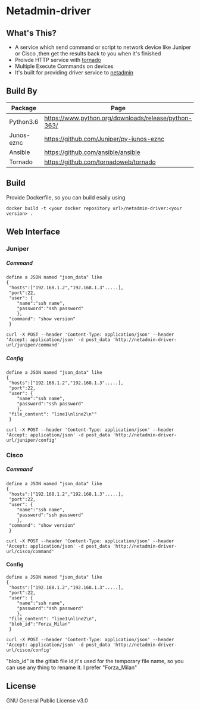 # Netadmin-driver
## What's This?
- A service which send command or script to network device like Juniper or  Cisco ,then  get the results back to you when it's finished
- Proivde HTTP service with [tornado](https://github.com/tornadoweb/tornado)
- Multiple Execute Commands on devices
- It's built for providing driver service to [netadmin](https://github.com/pippozq/netadmin)
## Build  By

Package | Page
---|---
Python3.6|https://www.python.org/downloads/release/python-363/
Junos-eznc | https://github.com/Juniper/py-junos-eznc
Ansible | https://github.com/ansible/ansible
Tornado |https://github.com/tornadoweb/tornado


## Build
Provide Dockerfile, so you can build esaily using
```
docker build -t <your docker repository url>/netadmin-driver:<your version> .

```



## Web Interface

### Juniper
#####  Command

```
define a JSON named "json_data" like
{
 "hosts":["192.168.1.2","192.168.1.3".....],
 "port":22,
 "user": {
    "name":"ssh name",
    "password":"ssh password"
    },
 "command": "show version"
 }
```

```
curl -X POST --header 'Content-Type: application/json' --header 'Accept: application/json' -d post_data 'http://netadmin-driver-url/juniper/command'
```
#####  Config

```
define a JSON named "json_data" like
{
 "hosts":["192.168.1.2","192.168.1.3".....],
 "port":22,
 "user": {
    "name":"ssh name",
    "password":"ssh password"
    },
 "file_content": "line1\nline2\n""
 }
```
```
curl -X POST --header 'Content-Type: application/json' --header 'Accept: application/json' -d post_data 'http://netadmin-driver-url/juniper/config'
```



### Cisco
##### Command

```
define a JSON named "json_data" like
{
 "hosts":["192.168.1.2","192.168.1.3".....],
 "port":22,
 "user": {
    "name":"ssh name",
    "password":"ssh password"
    },
 "command": "show version"
 }
```

```
curl -X POST --header 'Content-Type: application/json' --header 'Accept: application/json' -d post_data 'http://netadmin-driver-url/cisco/command'
```
#### Config

```
define a JSON named "json_data" like
{
 "hosts":["192.168.1.2","192.168.1.3".....],
 "port":22,
 "user": {
    "name":"ssh name",
    "password":"ssh password"
    },
 "file_content": "line1\nline2\n",
 "blob_id":"Forza_Milan"
 }
```
```
curl -X POST --header 'Content-Type: application/json' --header 'Accept: application/json' -d post_data 'http://netadmin-driver-url/cisco/config'
```
"blob_id" is the gitlab file id,it's used for the temporary file name, so you can use any thing to rename it. I prefer "Forza_Milan"

## License
GNU General Public License v3.0